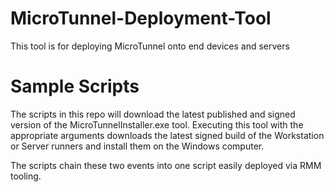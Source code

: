 # MicroTunnel-Deployment-Tool
This tool is for deploying MicroTunnel onto end devices and servers

# Sample Scripts
The scripts in this repo will download the latest published and signed version of the MicroTunnelInstaller.exe tool. Executing this tool with the appropriate arguments downloads the latest signed build of the Workstation or Server runners and install them on the Windows computer.

The scripts chain these two events into one script easily deployed via RMM tooling.
